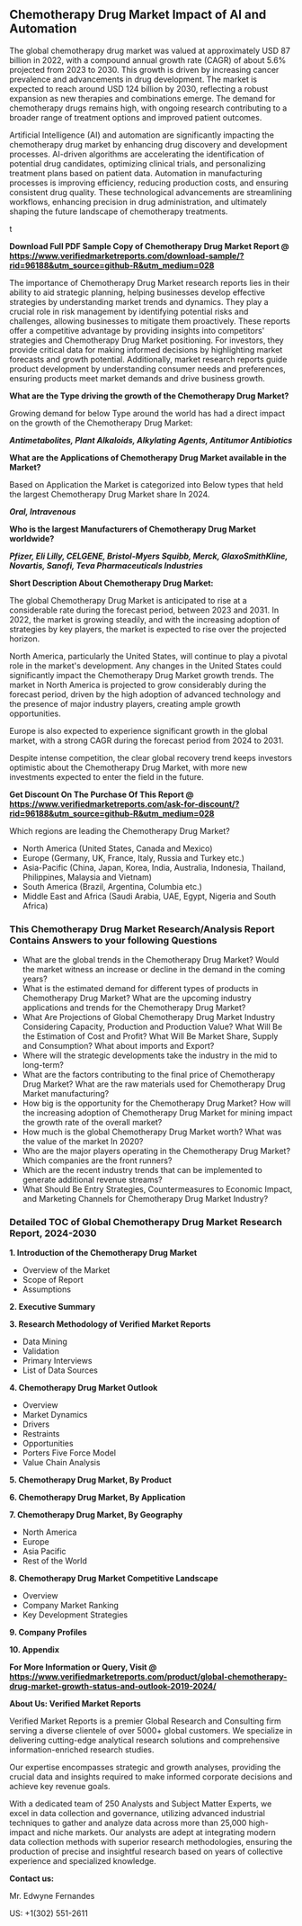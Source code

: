 <h2>Chemotherapy Drug Market Impact of AI and Automation</h2><p>The global chemotherapy drug market was valued at approximately USD 87 billion in 2022, with a compound annual growth rate (CAGR) of about 5.6% projected from 2023 to 2030. This growth is driven by increasing cancer prevalence and advancements in drug development. The market is expected to reach around USD 124 billion by 2030, reflecting a robust expansion as new therapies and combinations emerge. The demand for chemotherapy drugs remains high, with ongoing research contributing to a broader range of treatment options and improved patient outcomes.</p><p>Artificial Intelligence (AI) and automation are significantly impacting the chemotherapy drug market by enhancing drug discovery and development processes. AI-driven algorithms are accelerating the identification of potential drug candidates, optimizing clinical trials, and personalizing treatment plans based on patient data. Automation in manufacturing processes is improving efficiency, reducing production costs, and ensuring consistent drug quality. These technological advancements are streamlining workflows, enhancing precision in drug administration, and ultimately shaping the future landscape of chemotherapy treatments.</p>t</p><p id="" class=""><strong>Download Full PDF Sample Copy of Chemotherapy Drug Market Report @ <a href="https://www.verifiedmarketreports.com/download-sample/?rid=96188&utm_source=github-R&utm_medium=028" target="_blank">https://www.verifiedmarketreports.com/download-sample/?rid=96188&utm_source=github-R&utm_medium=028</a></strong></p><p>The importance of&nbsp;Chemotherapy Drug Market research reports lies in their ability to aid strategic planning, helping businesses develop effective strategies by understanding market trends and dynamics. They play a crucial role in risk management by identifying potential risks and challenges, allowing businesses to mitigate them proactively. These reports offer a competitive advantage by providing insights into competitors' strategies and Chemotherapy Drug Market positioning. For investors, they provide critical data for making informed decisions by highlighting market forecasts and growth potential. Additionally, market research reports guide product development by understanding consumer needs and preferences, ensuring products meet market demands and drive business growth.</p><p><strong>What are the&nbsp;Type driving the growth of the Chemotherapy Drug Market?</strong></p><p id="" class="">Growing demand for below Type around the world has had a direct impact on the growth of the Chemotherapy Drug Market:</p><em><strong>Antimetabolites, Plant Alkaloids, Alkylating Agents, Antitumor Antibiotics</strong></em></p><strong>What are the&nbsp;Applications&nbsp;of Chemotherapy Drug Market available in the Market?</strong></p><p id="" class="">Based on Application the Market is categorized into Below types that held the largest Chemotherapy Drug Market share In 2024.</p><em><strong>Oral, Intravenous</strong></em></p><strong>Who is the largest Manufacturers of Chemotherapy Drug Market worldwide?</strong></p><p><em><strong>Pfizer, Eli Lilly, CELGENE, Bristol-Myers Squibb, Merck, GlaxoSmithKline, Novartis, Sanofi, Teva Pharmaceuticals Industries</strong></em></p><p id="" class=""><strong>Short Description About Chemotherapy Drug Market:</strong></p><p>The global Chemotherapy Drug Market is anticipated to rise at a considerable rate during the forecast period, between 2023 and 2031. In 2022, the market is growing steadily, and with the increasing adoption of strategies by key players, the market is expected to rise over the projected horizon.</p><p>North America, particularly the United States, will continue to play a pivotal role in the market's development. Any changes in the United States could significantly impact the Chemotherapy Drug Market growth trends. The market in North America is projected to grow considerably during the forecast period, driven by the high adoption of advanced technology and the presence of major industry players, creating ample growth opportunities.</p><p>Europe is also expected to experience significant growth in the global market, with a strong CAGR during the forecast period from 2024 to 2031.</p><p>Despite intense competition, the clear global recovery trend keeps investors optimistic about the Chemotherapy Drug Market, with more new investments expected to enter the field in the future.</p><p id="" class=""><strong>Get Discount On The Purchase Of This Report @ <a href="https://www.verifiedmarketreports.com/ask-for-discount/?rid=96188&utm_source=github-R&utm_medium=028" target="_blank">https://www.verifiedmarketreports.com/ask-for-discount/?rid=96188&utm_source=github-R&utm_medium=028</a></strong></p>Which regions are leading the Chemotherapy Drug Market?</p><ul><li>North America (United States, Canada and Mexico)</li><li>Europe (Germany, UK, France, Italy, Russia and Turkey etc.)</li><li>Asia-Pacific (China, Japan, Korea, India, Australia, Indonesia, Thailand, Philippines, Malaysia and Vietnam)</li><li>South America (Brazil, Argentina, Columbia etc.)</li><li>Middle East and Africa (Saudi Arabia, UAE, Egypt, Nigeria and South Africa)</li></ul><h3 id="" class="">This Chemotherapy Drug Market Research/Analysis Report Contains Answers to your following Questions</h3><ul><li>What are the global trends in the Chemotherapy Drug Market? Would the market witness an increase or decline in the demand in the coming years?</li><li>What is the estimated demand for different types of products in Chemotherapy Drug Market? What are the upcoming industry applications and trends for the Chemotherapy Drug Market?</li><li>What Are Projections of Global Chemotherapy Drug Market Industry Considering Capacity, Production and Production Value? What Will Be the Estimation of Cost and Profit? What Will Be Market Share, Supply and Consumption? What about imports and Export?</li><li>Where will the strategic developments take the industry in the mid to long-term?</li><li>What are the factors contributing to the final price of Chemotherapy Drug Market? What are the raw materials used for Chemotherapy Drug Market manufacturing?</li><li>How big is the opportunity for the Chemotherapy Drug Market? How will the increasing adoption of Chemotherapy Drug Market for mining impact the growth rate of the overall market?</li><li>How much is the global Chemotherapy Drug Market worth? What was the value of the market In 2020?</li><li>Who are the major players operating in the Chemotherapy Drug Market? Which companies are the front runners?</li><li>Which are the recent industry trends that can be implemented to generate additional revenue streams?</li><li>What Should Be Entry Strategies, Countermeasures to Economic Impact, and Marketing Channels for Chemotherapy Drug Market Industry?</li></ul><h3 id="" class="">Detailed TOC of Global Chemotherapy Drug Market Research Report, 2024-2030</h3><p id="" class=""><strong>1. Introduction of the Chemotherapy Drug Market</strong></p><ul><li>Overview of the Market</li><li>Scope of Report</li><li>Assumptions</li></ul><p id="" class=""><strong>2. Executive Summary</strong></p><p id="" class=""><strong>3. Research Methodology of Verified Market Reports</strong></p><ul><li>Data Mining</li><li>Validation</li><li>Primary Interviews</li><li>List of Data Sources</li></ul><p id="" class=""><strong>4. Chemotherapy Drug Market Outlook</strong></p><ul><li>Overview</li><li>Market Dynamics</li><li>Drivers</li><li>Restraints</li><li>Opportunities</li><li>Porters Five Force Model</li><li>Value Chain Analysis</li></ul><p id="" class=""><strong>5. Chemotherapy Drug Market, By Product</strong></p><p id="" class=""><strong>6. Chemotherapy Drug Market, By Application</strong></p><p id="" class=""><strong>7. Chemotherapy Drug Market, By Geography</strong></p><ul><li>North America</li><li>Europe</li><li>Asia Pacific</li><li>Rest of the World</li></ul><p id="" class=""><strong>8. Chemotherapy Drug Market Competitive Landscape</strong></p><ul><li>Overview</li><li>Company Market Ranking</li><li>Key Development Strategies</li></ul><p id="" class=""><strong>9. Company Profiles</strong></p><p id="" class=""><strong>10. Appendix</strong></p><p id="" class=""><strong>For More Information or Query, Visit @ <a href="https://www.verifiedmarketreports.com/product/global-chemotherapy-drug-market-growth-status-and-outlook-2019-2024/" target="_blank">https://www.verifiedmarketreports.com/product/global-chemotherapy-drug-market-growth-status-and-outlook-2019-2024/</a></strong></p><p id="" class=""><strong>About Us: Verified Market Reports</strong></p><p id="" class="">Verified Market Reports is a premier Global Research and Consulting firm serving a diverse clientele of over 5000+ global customers. We specialize in delivering cutting-edge analytical research solutions and comprehensive information-enriched research studies.</p><p id="" class="">Our expertise encompasses strategic and growth analyses, providing the crucial data and insights required to make informed corporate decisions and achieve key revenue goals.</p><p id="" class="">With a dedicated team of 250 Analysts and Subject Matter Experts, we excel in data collection and governance, utilizing advanced industrial techniques to gather and analyze data across more than 25,000 high-impact and niche markets. Our analysts are adept at integrating modern data collection methods with superior research methodologies, ensuring the production of precise and insightful research based on years of collective experience and specialized knowledge.</p><p id="" class=""><strong>Contact us:</strong></p><p id="" class="">Mr. Edwyne Fernandes</p><p id="" class="">US: +1(302) 551-2611</p>
